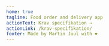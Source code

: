 ```yaml
---
home: true
tagline: Food order and delivery app
actionText: Krav specifikation →
actionLink: /krav-specifikation/
footer: Made by Martin Juul with ❤️
---
```

